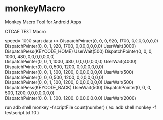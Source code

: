 monkeyMacro
===========

Monkey Macro Tool for Android Apps


CTCAE TEST Macro 

speed= 1000
start data >>
DispatchPointer(0, 0, 0, 920, 1700, 0,0,0,0,0,0,0)  
DispatchPointer(0, 0, 1, 920, 1700, 0,0,0,0,0,0,0) 
UserWait(3000)
DispatchPress(KEYCODE_HOME)
UserWait(500)
DispatchPointer(0, 0, 0, 1000, 480, 0,0,0,0,0,0,0)  
DispatchPointer(0, 0, 1, 1000, 480, 0,0,0,0,0,0,0) 
UserWait(4000)
DispatchPointer(0, 0, 0, 500, 1200, 0,0,0,0,0,0,0)  
DispatchPointer(0, 0, 1, 500, 1200, 0,0,0,0,0,0,0) 
UserWait(500)
DispatchPointer(0, 0, 0, 500, 1200, 0,0,0,0,0,0,0)  
DispatchPointer(0, 0, 1, 500, 1200, 0,0,0,0,0,0,0) 
UserWait(500)
DispatchPress(KEYCODE_BACK)
UserWait(500)
DispatchPointer(0, 0, 0, 500, 1200, 0,0,0,0,0,0,0)  
DispatchPointer(0, 0, 1, 500, 1200, 0,0,0,0,0,0,0) 
UserWait(2000)


run
adb shell monkey -f scriptFile count(number)
( ex: adb shell monkey -f testscript.txt 10 )
